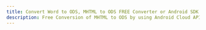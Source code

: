 ---title: Convert Word to ODS, MHTML to ODS FREE Converter or Android SDKdescription: Free Conversion of MHTML to ODS by using Android Cloud APIs & SDKs. Also Create, Edit & Render Microsoft Word & OpenOffice documents in the Cloud.---